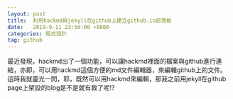 ```yaml
---
layout: post
title:  利用hackmd與jekyll在github上建立github.io部落格
date:   2019-9-11 23:50:00 +0800
categories: 程式設計
tag: github
---
```


最近發現，hackmd出了一個功能，可以讓hackmd裡面的檔案與github進行連結，亦即，可以用hackmd這個方便的md文件編輯器，來編輯github上的文件。
這時我就靈光一閃，耶，既然可以用hackmd來編輯，那我之前用jekyll在github page上架設的blog是不是就有救了呢!?